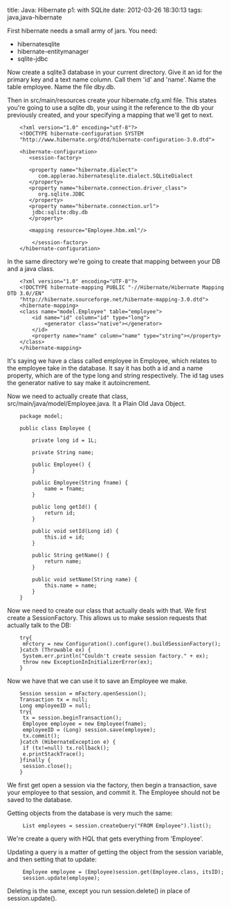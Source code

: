 title: Java: Hibernate p1: with SQLite 
date: 2012-03-26 18:30:13
tags: java,java-hibernate

First hibernate needs a small army of jars. You need:

* hibernatesqlite
* hibernate-entitymanager
* sqlite-jdbc

Now create a sqlite3 database in your current directory. Give it an id for the primary key and a text name column.  Call them 'id' and 'name'. Name the table employee. Name the file dby.db.

Then in src/main/resources create your hibernate.cfg.xml file. This states you're going to use a sqlite db, your using it the reference to the db your previously created, and your specifying a mapping that we'll get to next.

		<?xml version="1.0" encoding="utf-8"?>
		<!DOCTYPE hibernate-configuration SYSTEM 
		"http://www.hibernate.org/dtd/hibernate-configuration-3.0.dtd">

		<hibernate-configuration>
		   <session-factory>

		   <property name="hibernate.dialect">
		      com.applerao.hibernatesqlite.dialect.SQLiteDialect
		   </property>
		   <property name="hibernate.connection.driver_class">
			  org.sqlite.JDBC
		   </property>
		   <property name="hibernate.connection.url">
			jdbc:sqlite:dby.db
		   </property>

		   <mapping resource="Employee.hbm.xml"/>

			</session-factory>
		</hibernate-configuration>
	
In the same directory we're going to create that mapping between your DB and a java class.

		<?xml version="1.0" encoding="UTF-8"?>
		<!DOCTYPE hibernate-mapping PUBLIC "-//Hibernate/Hibernate Mapping DTD 3.0//EN" 
		"http://hibernate.sourceforge.net/hibernate-mapping-3.0.dtd">
		<hibernate-mapping>
		<class name="model.Employee" table="employee">
			<id name="id" column="id" type="long">
				<generator class="native"></generator>
			</id>
			<property name="name" column="name" type="string"></property>
		</class>
		</hibernate-mapping>

It's saying we have a class called employee in Employee, which relates to the employee take in the database. It say it has both a id and a name property, which are of the type long and string respectively. The id tag uses the generator native to say make it autoincrement.

Now we need to actually create that class, src/main/java/model/Employee.java. It a Plain Old Java Object.

		package model;

		public class Employee {
			
			private long id = 1L;
			
			private String name;
			
			public Employee() {
			}

			public Employee(String fname) {
				name = fname;
			}

			public long getId() {
				return id;
			}

			public void setId(Long id) {
				this.id = id;
			}

			public String getName() {
				return name;
			}

			public void setName(String name) {
				this.name = name;
			}
		}

Now we need to create our class that actually deals with that. We first create a SessionFactory. This allows us to make session requests that actually talk to the DB:

		try{
		 mFctory = new Configuration().configure().buildSessionFactory();
		}catch (Throwable ex) { 
		 System.err.println("Couldn't create session factory." + ex);
		 throw new ExceptionInInitializerError(ex); 
		}

Now we have that we can use it to save an Employee we make. 

		Session session = mFactory.openSession();
		Transaction tx = null;
		Long employeeID = null;
		try{
		 tx = session.beginTransaction();
		 Employee employee = new Employee(fname);
		 employeeID = (Long) session.save(employee); 
		 tx.commit();
		}catch (HibernateException e) {
		 if (tx!=null) tx.rollback();
		 e.printStackTrace(); 
		}finally {
		 session.close(); 
		}

We first get open a session via the factory, then begin a transaction, save your employee to that session, and commit it. The Employee should not be saved to the database.      

Getting objects from the database is very much the same:

		 List employees = session.createQuery("FROM Employee").list(); 

We're create a query with HQL that gets everything from 'Employee'.

Updating a query is a matter of getting the object from the session variable, and then setting that to update:

		 Employee employee = (Employee)session.get(Employee.class, itsID); 
		 session.update(employee); 

Deleting is the same, except you run session.delete() in place of session.update().
